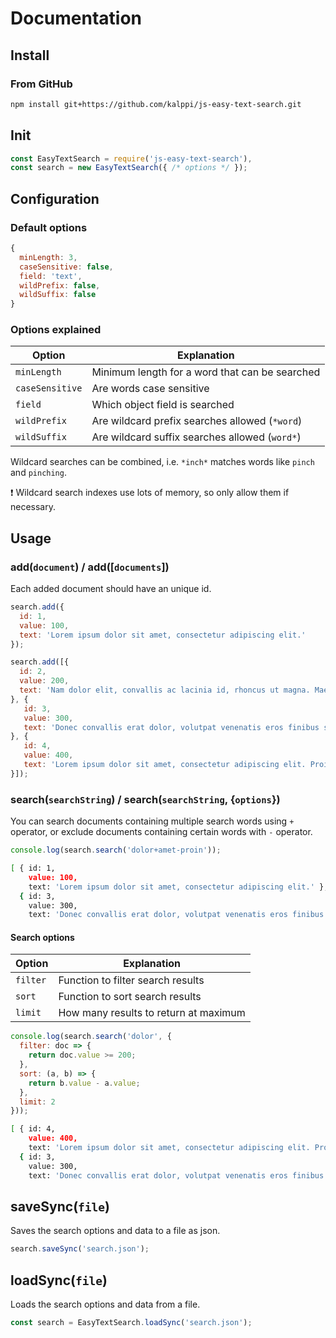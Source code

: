 # Documentation

## Install

### From GitHub
```sh
npm install git+https://github.com/kalppi/js-easy-text-search.git
```

## Init
```js
const EasyTextSearch = require('js-easy-text-search'),
const search = new EasyTextSearch({ /* options */ });
```
## Configuration

### Default options

```js
{
  minLength: 3,
  caseSensitive: false,
  field: 'text',
  wildPrefix: false,
  wildSuffix: false
}
```
### Options explained

Option | Explanation
-------|------------
``minLength`` | Minimum length for a word that can be searched
``caseSensitive`` | Are words case sensitive
``field`` | Which object field is searched
``wildPrefix`` | Are wildcard prefix searches allowed (``*word``)
``wildSuffix`` | Are wildcard suffix searches allowed (``word*``)

Wildcard searches can be combined, i.e. ``*inch*`` matches words like ``pinch`` and ``pinching``.

:exclamation: Wildcard search indexes use lots of memory, so only allow them if necessary.

## Usage

### add(`document`) / add([`documents`])

Each added document should have an unique id.

```js
search.add({
  id: 1,
  value: 100,
  text: 'Lorem ipsum dolor sit amet, consectetur adipiscing elit.'
});

search.add([{
  id: 2,
  value: 200,
  text: 'Nam dolor elit, convallis ac lacinia id, rhoncus ut magna. Maecenas imperdiet auctor justo a tempor. Duis imperdiet sollicitudin velit eget maximus.'
}, {
   id: 3,
   value: 300,
   text: 'Donec convallis erat dolor, volutpat venenatis eros finibus sit amet.'
}, {
   id: 4,
   value: 400,
   text: 'Lorem ipsum dolor sit amet, consectetur adipiscing elit. Proin dignissim augue diam.'
}]);
```
### search(`searchString`) / search(`searchString`, {`options`})

You can search documents containing multiple search words using `+` operator, or exclude documents containing certain words
with `-` operator.

```js
console.log(search.search('dolor+amet-proin'));
```
```bash
[ { id: 1,
    value: 100,
    text: 'Lorem ipsum dolor sit amet, consectetur adipiscing elit.' },
  { id: 3,
    value: 300,
    text: 'Donec convallis erat dolor, volutpat venenatis eros finibus sit amet.' } ]
```

#### Search options
Option | Explanation
-------|------------
``filter`` | Function to filter search results
``sort`` | Function to sort search results
``limit`` | How many results to return at maximum

```js
console.log(search.search('dolor', {
  filter: doc => {
    return doc.value >= 200;
  },
  sort: (a, b) => {
    return b.value - a.value;
  },
  limit: 2
}));
```
```bash
[ { id: 4,
    value: 400,
    text: 'Lorem ipsum dolor sit amet, consectetur adipiscing elit. Proin dignissim augue diam.' },
  { id: 3,
    value: 300,
    text: 'Donec convallis erat dolor, volutpat venenatis eros finibus sit amet.' } ]
```

## saveSync(`file`)
Saves the search options and data to a file as json.
```js
search.saveSync('search.json');
```

## loadSync(`file`)
Loads the search options and data from a file.
```js
const search = EasyTextSearch.loadSync('search.json');
```
